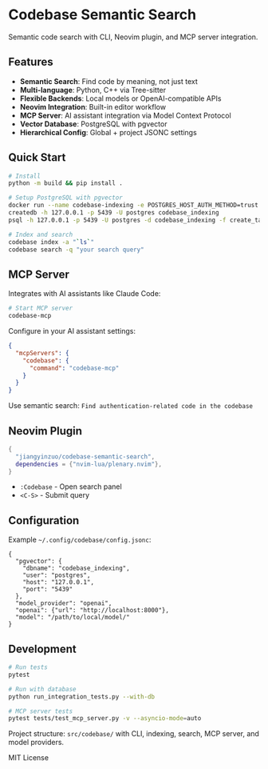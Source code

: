 # Codebase Semantic Search

Semantic code search with CLI, Neovim plugin, and MCP server integration.

## Features

- **Semantic Search**: Find code by meaning, not just text
- **Multi-language**: Python, C++ via Tree-sitter
- **Flexible Backends**: Local models or OpenAI-compatible APIs
- **Neovim Integration**: Built-in editor workflow
- **MCP Server**: AI assistant integration via Model Context Protocol
- **Vector Database**: PostgreSQL with pgvector
- **Hierarchical Config**: Global + project JSONC settings

## Quick Start

```bash
# Install
python -m build && pip install .

# Setup PostgreSQL with pgvector
docker run --name codebase-indexing -e POSTGRES_HOST_AUTH_METHOD=trust -p 5439:5432 -d pgvector/pgvector:0.8.0-pg17
createdb -h 127.0.0.1 -p 5439 -U postgres codebase_indexing
psql -h 127.0.0.1 -p 5439 -U postgres -d codebase_indexing -f create_tables.sql -v dim=1024

# Index and search
codebase index -a "`ls`"
codebase search -q "your search query"
```

## MCP Server

Integrates with AI assistants like Claude Code:

```bash
# Start MCP server
codebase-mcp
```

Configure in your AI assistant settings:
```json
{
  "mcpServers": {
    "codebase": {
      "command": "codebase-mcp"
    }
  }
}
```

Use semantic search: `Find authentication-related code in the codebase`

## Neovim Plugin

```lua
{
  "jiangyinzuo/codebase-semantic-search",
  dependencies = {"nvim-lua/plenary.nvim"},
}
```

- `:Codebase` - Open search panel
- `<C-S>` - Submit query

## Configuration

Example `~/.config/codebase/config.jsonc`:
```jsonc
{
  "pgvector": {
    "dbname": "codebase_indexing",
    "user": "postgres",
    "host": "127.0.0.1",
    "port": "5439"
  },
  "model_provider": "openai",
  "openai": {"url": "http://localhost:8000"},
  "model": "/path/to/local/model/"
}
```

## Development

```bash
# Run tests
pytest

# Run with database
python run_integration_tests.py --with-db

# MCP server tests
pytest tests/test_mcp_server.py -v --asyncio-mode=auto
```

Project structure: `src/codebase/` with CLI, indexing, search, MCP server, and model providers.

MIT License
